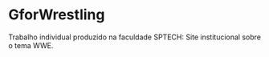 # GforWrestling
Trabalho individual produzido na faculdade SPTECH: Site institucional sobre o tema WWE.
